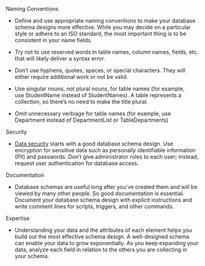 Naming Conventions 

-   Define and use appropriate naming conventions to make your database schema designs more effective. While you may decide on a particular style or adhere to an ISO standard, the most important thing is to be consistent in your name fields. 
    
-   Try not to use reserved words in table names, column names, fields, etc. that will likely deliver a syntax error. 
    
-   Don’t use hyphens, quotes, spaces, or special characters. They will either require additional work or not be valid. 
    
-   Use singular nouns, not plural nouns, for table names (for example, use StudentName instead of StudentNames). A table represents a collection, so there’s no need to make the title plural.  
    
-   Omit unnecessary verbiage for table names (for example, use Department instead of DepartmentList or TableDepartments) 
    

Security 

-   [Data security](https://www.integrate.io/the-complete-guide-to-data-security/) starts with a good database schema design. Use encryption for sensitive data such as personally identifiable information (PII) and passwords. Don’t give administrator roles to each user; instead, request user authentication for database access.  
    

Documentation 

-   Database schemas are useful long after you've created them and will be viewed by many other people. So good documentation is essential. Document your database schema design with explicit instructions and write comment lines for scripts, triggers, and other commands.  
    



Expertise 

-   Understanding your data and the attributes of each element helps you build out the most effective schema design. A well-designed schema can enable your data to grow exponentially. As you keep expanding your data, analyze each field in relation to the others you are collecting in your schema.